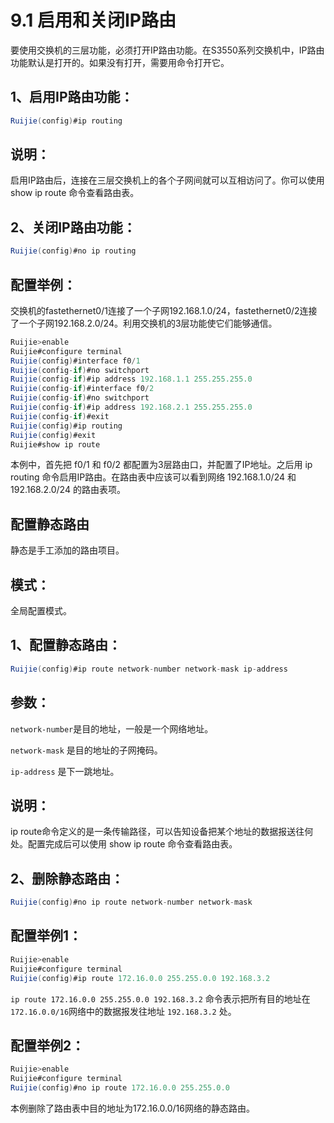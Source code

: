 # 9.1 启用和关闭IP路由

要使用交换机的三层功能，必须打开IP路由功能。在S3550系列交换机中，IP路由功能默认是打开的。如果没有打开，需要用命令打开它。

## 1、启用IP路由功能：

```java
Ruijie(config)#ip routing
```

## 说明：

启用IP路由后，连接在三层交换机上的各个子网间就可以互相访问了。你可以使用 show ip route 命令查看路由表。

## 2、关闭IP路由功能：

```java
Ruijie(config)#no ip routing
```

## 配置举例：

交换机的fastethernet0/1连接了一个子网192.168.1.0/24，fastethernet0/2连接了一个子网192.168.2.0/24。利用交换机的3层功能使它们能够通信。

```java
Ruijie>enable
Ruijie#configure terminal
Ruijie(config)#interface f0/1
Ruijie(config-if)#no switchport
Ruijie(config-if)#ip address 192.168.1.1 255.255.255.0
Ruijie(config-if)#interface f0/2
Ruijie(config-if)#no switchport
Ruijie(config-if)#ip address 192.168.2.1 255.255.255.0
Ruijie(config-if)#exit
Ruijie(config)#ip routing
Ruijie(config)#exit
Ruijie#show ip route
```

本例中，首先把 f0/1 和 f0/2 都配置为3层路由口，并配置了IP地址。之后用 ip routing 命令启用IP路由。在路由表中应该可以看到网络 192.168.1.0/24 和 192.168.2.0/24 的路由表项。

## 配置静态路由

静态是手工添加的路由项目。

## 模式：

全局配置模式。

## 1、配置静态路由：

```java
Ruijie(config)#ip route network-number network-mask ip-address
```

## 参数：

`network-number`是目的地址，一般是一个网络地址。

`network-mask` 是目的地址的子网掩码。

`ip-address` 是下一跳地址。

## 说明：

ip route命令定义的是一条传输路径，可以告知设备把某个地址的数据报送往何处。配置完成后可以使用 show ip route 命令查看路由表。

## 2、删除静态路由：

```java
Ruijie(config)#no ip route network-number network-mask
```

## 配置举例1：

```java
Ruijie>enable
Ruijie#configure terminal
Ruijie(config)#ip route 172.16.0.0 255.255.0.0 192.168.3.2
```

`ip route 172.16.0.0 255.255.0.0 192.168.3.2` 命令表示把所有目的地址在`172.16.0.0/16`网络中的数据报发往地址 `192.168.3.2` 处。

## 配置举例2：

```java
Ruijie>enable
Ruijie#configure terminal
Ruijie(config)#no ip route 172.16.0.0 255.255.0.0
```

本例删除了路由表中目的地址为172.16.0.0/16网络的静态路由。

